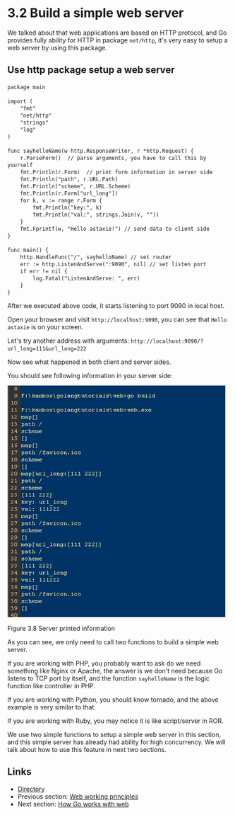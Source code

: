 # 3.2 Build a simple web server

We talked about that web applications are based on HTTP protocol, and Go provides fully ability for HTTP in package `net/http`, it's very easy to setup a web server by using this package.

## Use http package setup a web server

	package main

	import (
    	"fmt"
    	"net/http"
    	"strings"
    	"log"
	)

	func sayhelloName(w http.ResponseWriter, r *http.Request) {
    	r.ParseForm()  // parse arguments, you have to call this by yourself
    	fmt.Println(r.Form)  // print form information in server side
    	fmt.Println("path", r.URL.Path)
    	fmt.Println("scheme", r.URL.Scheme)
    	fmt.Println(r.Form["url_long"])
    	for k, v := range r.Form {
        	fmt.Println("key:", k)
        	fmt.Println("val:", strings.Join(v, ""))
    	}
    	fmt.Fprintf(w, "Hello astaxie!") // send data to client side
	}

	func main() {
    	http.HandleFunc("/", sayhelloName) // set router
    	err := http.ListenAndServe(":9090", nil) // set listen port
    	if err != nil {
        	log.Fatal("ListenAndServe: ", err)
    	}
	}
	
After we executed above code, it starts listening to port 9090 in local host.

Open your browser and visit `http://localhost:9090`, you can see that `Hello astaxie` is on your screen.

Let's try another address with arguments: `http://localhost:9090/?url_long=111&url_long=222`

Now see what happened in both client and server sides.

You should see following information in your server side:

![](images/3.2.goweb.png?raw=true)

Figure 3.8 Server printed information

As you can see, we only need to call two functions to build a simple web server.

If you are working with PHP, you probably want to ask do we need something like Nginx or Apache, the answer is we don't need because Go listens to TCP port by itself, and the function `sayhelloName` is the logic function like controller in PHP.

If you are working with Python, you should know tornado, and the above example is very similar to that.

If you are working with Ruby, you may notice it is like script/server in ROR.

We use two simple functions to setup a simple web server in this section, and this simple server has already had ability for high concurrency. We will talk about how to use this feature in next two sections.

## Links

- [Directory](preface.md)
- Previous section: [Web working principles](03.1.md)
- Next section: [How Go works with web](03.3.md)